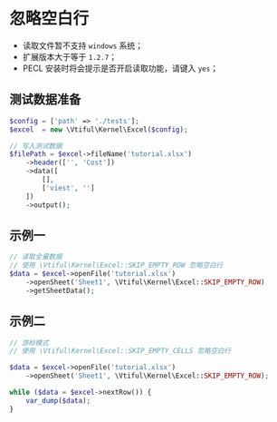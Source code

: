 # 忽略空白行

* 读取文件暂不支持 `windows` 系统；
* 扩展版本大于等于 `1.2.7`；
* PECL 安装时将会提示是否开启读取功能，请键入 `yes`；

## 测试数据准备

```php
$config = ['path' => './tests'];
$excel  = new \Vtiful\Kernel\Excel($config);

// 写入测试数据
$filePath = $excel->fileName('tutorial.xlsx')
    ->header(['', 'Cost'])
    ->data([
        [],
        ['viest', '']
    ])
    ->output();
```

## 示例一

```php
// 读取全量数据
// 使用 \Vtiful\Kernel\Excel::SKIP_EMPTY_ROW 忽略空白行
$data = $excel->openFile('tutorial.xlsx')
    ->openSheet('Sheet1', \Vtiful\Kernel\Excel::SKIP_EMPTY_ROW)
    ->getSheetData();
```

## 示例二

```php
// 游标模式
// 使用 \Vtiful\Kernel\Excel::SKIP_EMPTY_CELLS 忽略空白行

$data = $excel->openFile('tutorial.xlsx')
    ->openSheet('Sheet1', \Vtiful\Kernel\Excel::SKIP_EMPTY_ROW);

while ($data = $excel->nextRow()) {
    var_dump($data);
}
```
